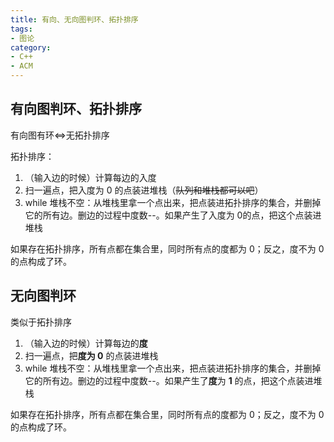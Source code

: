 ```yaml
---
title: 有向、无向图判环、拓扑排序
tags:
- 图论
category:
- C++
- ACM
---
```


## 有向图判环、拓扑排序

有向图有环<=>无拓扑排序

拓扑排序：

1. （输入边的时候）计算每边的入度
2. 扫一遍点，把入度为 0 的点装进堆栈（~~队列和堆栈都可以吧~~）
3. while 堆栈不空：从堆栈里拿一个点出来，把点装进拓扑排序的集合，并删掉它的所有边。删边的过程中度数--。如果产生了入度为 0的点，把这个点装进堆栈

如果存在拓扑排序，所有点都在集合里，同时所有点的度都为 0；反之，度不为 0 的点构成了环。

## 无向图判环

类似于拓扑排序

1. （输入边的时候）计算每边的**度**
2. 扫一遍点，把**度为 0** 的点装进堆栈
3. while 堆栈不空：从堆栈里拿一个点出来，把点装进拓扑排序的集合，并删掉它的所有边。删边的过程中度数--。如果产生了**度**为 **1** 的点，把这个点装进堆栈

如果存在拓扑排序，所有点都在集合里，同时所有点的度都为 0；反之，度不为 0 的点构成了环。
